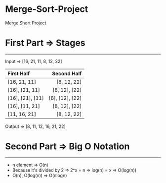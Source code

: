 # Merge-Sort-Project
Merge Short Project
# First Part => Stages
---
Input => [16, 21, 11, 8, 12, 22]

| First Half | Second Half |
| :--- | ---: |
| [16, 21, 11] | [8, 12, 22] |
| [16], [21, 11] | [8, 12], [22] |
| [16], [21], [11] | [8], [12], [22] |
| [16], [11, 21] | [8, 12], [22] |
| [11, 16, 21] | [8, 12, 22] |

Output => [8, 11, 12, 16, 21, 22]
# Second Part => Big O Notation
---
- n element => O(n)
- Because it's divided by 2 => 2^x = n => log(n) = x => O(log(n))
- O(n), O(log(n)) => O(nlogn)
